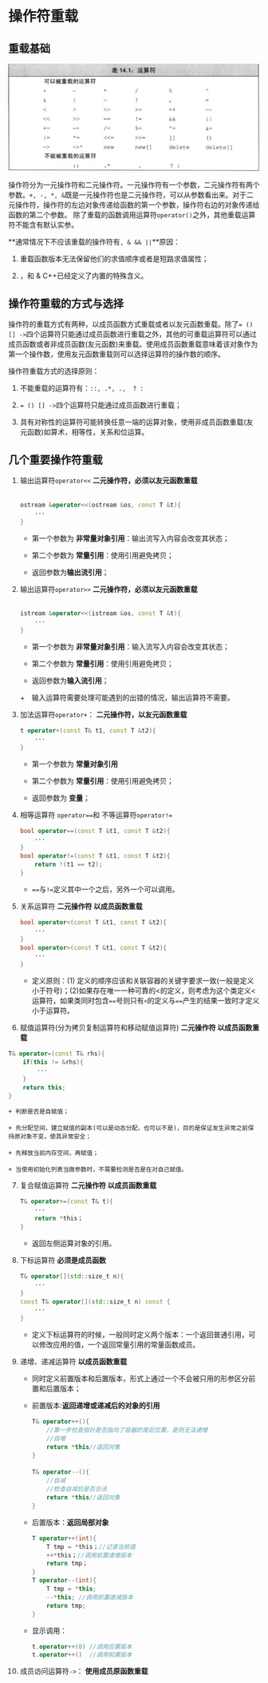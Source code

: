 # 操作符重载 #

## 重载基础 ##

![operator][]

操作符分为一元操作符和二元操作符。一元操作符有一个参数，二元操作符有两个参数。`+, -, *, &`既是一元操作符也是二元操作符，可以从参数看出来。对于二元操作符，操作符的左边对象传递给函数的第一个参数，操作符右边的对象传递给函数的第二个参数。 除了重载的函数调用运算符`operator()`之外，其他重载运算符不能含有默认实参。

**通常情况下不应该重载的操作符有`, & && ||`**原因：

1. 重载函数版本无法保留他们的求值顺序或者是短路求值属性；

2. ，和 & C++已经定义了内置的特殊含义。 

## 操作符重载的方式与选择 ##
 
操作符的重载方式有两种，以成员函数方式重载或者以友元函数重载。除了`= () [] ->`四个运算符只能通过成员函数进行重载之外，其他的可重载运算符可以通过成员函数或者非成员函数(友元函数)来重载。使用成员函数重载意味着该对象作为第一个操作数，使用友元函数重载则可以选择运算符的操作数的顺序。

操作符重载方式的选择原则：

1. 不能重载的运算符有：`::, .*, .,  ? :`

1. `= () [] ->`四个运算符只能通过成员函数进行重载；

2. 具有对称性的运算符可能转换任意一端的运算对象，使用非成员函数重载(友元函数)如算术，相等性，关系和位运算。

## 几个重要操作符重载 ##

1. 输出运算符`operator<<`  **二元操作符，必须以友元函数重载**
    ```C++

    ostream &operator<<(ostream &os, const T &t){
        ···
    }
    ```
    + 第一个参数为 **非常量对象引用**：输出流写入内容会改变其状态；

    + 第二个参数为 **常量引用**：使用引用避免拷贝；

    + 返回参数为**输出流引用**；

2. 输出运算符`operator>>`  **二元操作符，必须以友元函数重载**
    ```C++

    istream &operator<<(istream &os, const T &t){
        ···
    }
    ```
    + 第一个参数为 **非常量对象引用**：输入流写入内容会改变其状态；

    + 第二个参数为 **常量引用**：使用引用避免拷贝；

    + 返回参数为**输入流引用**；

    +　输入运算符需要处理可能遇到的出错的情况，输出运算符不需要。

3. 加法运算符`operator+`：    **二元操作符，以友元函数重载**
    ```C++
    t operator+(const T& t1, const T &t2){
        ···
    }
    ```
    + 第一个参数为 **常量对象引用**

    + 第二个参数为 **常量引用**：使用引用避免拷贝；

    + 返回参数为 **变量**；

4. 相等运算符 `operator==`和 不等运算符`operator!=`
    ```C++
    bool operator==(const T &t1, const T &t2){
        ···
    }
    bool operator!=(const T &t1, const T &t2){
        return !(t1 == t2);
    }
    ```

    + `==`与`!=`定义其中一个之后，另外一个可以调用。

5. 关系运算符            **二元操作符  以成员函数重载**
    ```C++
    bool operator<(const T &t1, const T &t2){
        ···
    }
    bool operator>(const T &t1, const T &t2){
        ··· 
    }
    ```

    + 定义原则：(1) 定义的顺序应该和关联容器的关键字要求一致(一般是定义小于符号)；(2)如果存在唯一一种可靠的<的定义，则考虑为这个类定义<运算符，如果类同时包含`==`号则只有`<`的定义与`==`产生的结果一致时才定义小于运算符。


6. 赋值运算符(分为拷贝复制运算符和移动赋值运算符)   **二元操作符  以成员函数重载**
```C++
T& operator=(const T& rhs){
    if(this != &rhs){
        ···
    }
    return this;
}
```
    
    + 判断是否是自赋值；

    + 先分配空间，建立赋值的副本(可以是动态分配，也可以不是)，目的是保证发生异常之前保持原对象不变，使其异常安全；

    + 先释放当前内存空间，再赋值；

    + 当使用初始化列表当做参数时，不需要检测是否是在对自己赋值。

7. 复合赋值运算符                      **二元操作符  以成员函数重载**
    ```C++
    T& operator+=(const T& t){
        ···
        return *this；
    }
    ```

    + 返回左侧运算对象的引用。

8. 下标运算符            **必须是成员函数**
    ```C++
    T& operator[](std::size_t n){
        ···
    }
    const T& operator[](std::size_t n) const {
        ···
    }
    ```
    + 定义下标运算符的时候，一般同时定义两个版本：一个返回普通引用，可以修改应用的值，一个返回常量引用的常量函数成员。

9. 递增、递减运算符               **以成员函数重载**

    + 同时定义前置版本和后置版本，形式上通过一个不会被只用的形参区分前置和后置版本；

    + 前置版本:**返回递增或递减后的对象的引用**
        ```C++
        T& operator++(){
            //第一步检查指针是否指向了容器的尾后位置，是则无法递增
            //自增
            return *this//返回对象
        }

        T& operator--(){
            //自减
            //检查自减后是否合法
            return *this//返回对象
        }
        ```

    + 后置版本：**返回局部对象**
        ```C++
        T operator++(int){
            T tmp = *this；//记录当前值
            ++*this；//调用前置递增版本
            return tmp；
        }
        T operator--(int){
            T tmp = *this;
            --*this; //调用前置递减版本
            return tmp;
        }
        ```

    + 显示调用：
        ```C++
        t.operator++(0) //调用后置版本
        t.operator++()  //调用前置版本
        ```

10. 成员访问运算符`->`：    **使用成员原函数重载**

[operator]:./image/operator.jpg
